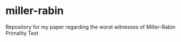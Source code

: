 # miller-rabin
Repository for my paper regarding the worst witnesses of Miller-Rabin Primality Test
